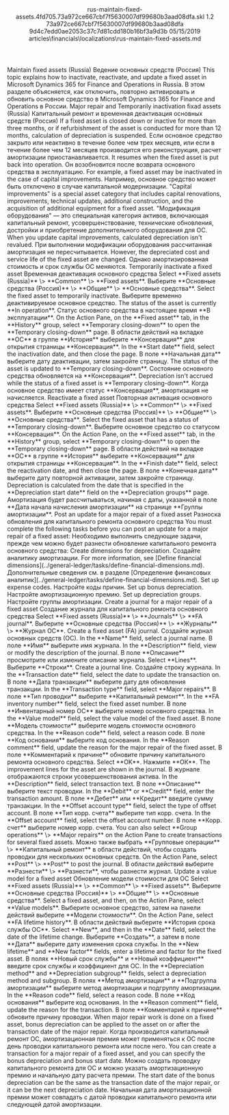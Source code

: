 <?xml version="1.0" encoding="UTF-8"?>
<xliff xmlns:logoport="urn:logoport:xliffeditor:xliff-extras:1.0" xmlns:tilt="urn:logoport:xliffeditor:tilt-non-translatables:1.0" xmlns:xsi="http://www.w3.org/2001/XMLSchema-instance" xmlns="urn:oasis:names:tc:xliff:document:1.2" xmlns:xliffext="urn:microsoft:content:schema:xliffextensions" version="1.2" xsi:schemaLocation="urn:oasis:names:tc:xliff:document:1.2 xliff-core-1.2-transitional.xsd">
  <file datatype="xml" source-language="en-US" original="rus-maintain-fixed-assets.md" target-language="ru-RU">
    <header>
      <tool tool-company="Microsoft" tool-version="1.0-7889195" tool-name="mdxliff" tool-id="mdxliff"/>
      <xliffext:skl_file_name>rus-maintain-fixed-assets.4fd705.73a972ce667cbf7f5630007df99680b3aad08dfa.skl</xliffext:skl_file_name>
      <xliffext:version>1.2</xliffext:version>
      <xliffext:ms.openlocfilehash>73a972ce667cbf7f5630007df99680b3aad08dfa</xliffext:ms.openlocfilehash>
      <xliffext:ms.sourcegitcommit>9d4c7edd0ae2053c37c7d81cdd180b16bf3a9d3b</xliffext:ms.sourcegitcommit>
      <xliffext:ms.lasthandoff>05/15/2019</xliffext:ms.lasthandoff>
      <xliffext:ms.openlocfilepath>articles\financials\localizations\rus-maintain-fixed-assets.md</xliffext:ms.openlocfilepath>
    </header>
    <body>
      <group extype="content" id="content">
        <trans-unit xml:space="preserve" translate="yes" id="101" restype="x-metadata">
          <source>Maintain fixed assets (Russia)</source>
        <target logoport:matchpercent="101" state="translated" state-qualifier="leveraged-tm">Ведение основных средств (Россия)</target></trans-unit>
        <trans-unit xml:space="preserve" translate="yes" id="102" restype="x-metadata">
          <source>This topic explains how to inactivate, reactivate, and update a fixed asset in Microsoft Dynamics 365 for Finance and Operations in Russia.</source>
        <target logoport:matchpercent="101" state="translated" state-qualifier="leveraged-tm">В этом разделе объясняется, как отключить, повторно активировать и обновить основное средство в Microsoft Dynamics 365 for Finance and Operations в России.</target></trans-unit>
        <trans-unit xml:space="preserve" translate="yes" id="103">
          <source>Major repair and Temporarily inactivation fixad assets (Russia)</source>
        <target logoport:matchpercent="101" state="translated" state-qualifier="leveraged-tm">Капитальный ремонт и временная деактивация основных средств (Россия)</target></trans-unit>
        <trans-unit xml:space="preserve" translate="yes" id="104">
          <source>If a fixed asset is closed down or inactive for more than three months, or if refurbishment of the asset is conducted for more than 12 months, calculation of depreciation is suspended.</source>
        <target logoport:matchpercent="101" state="translated" state-qualifier="leveraged-tm">Если основное средство закрыто или неактивно в течение более чем трех месяцев, или если в течение более чем 12 месяцев производится его реконструкция, расчет амортизации приостанавливается.</target></trans-unit>
        <trans-unit xml:space="preserve" translate="yes" id="105">
          <source>It resumes when the fixed asset is put back into operation.</source>
        <target logoport:matchpercent="101" state="translated" state-qualifier="leveraged-tm">Он возобновится после возврата основного средства в эксплуатацию.</target></trans-unit>
        <trans-unit xml:space="preserve" translate="yes" id="106">
          <source>For example, a fixed asset may be inactivated in the case of capital improvements.</source>
        <target logoport:matchpercent="101" state="translated" state-qualifier="leveraged-tm">Например, основное средство может быть отключено в случае капитальной модернизации.</target></trans-unit>
        <trans-unit xml:space="preserve" translate="yes" id="107">
          <source>"Capital improvements" is a special asset category that includes capital renovations, improvements, technical updates, additional construction, and the acquisition of additional equipment for a fixed asset.</source>
        <target logoport:matchpercent="101" state="translated" state-qualifier="leveraged-tm">"Модификация оборудования" — это специальная категория активов, включающая капитальный ремонт, усовершенствование, технические обновления, достройки и приобретение дополнительного оборудования для ОС.</target></trans-unit>
        <trans-unit xml:space="preserve" translate="yes" id="108">
          <source>When you update capital improvements, calculated depreciation isn't revalued.</source>
        <target logoport:matchpercent="101" state="translated" state-qualifier="leveraged-tm">При выполнении модификации оборудования рассчитанная амортизация не пересчитывается.</target></trans-unit>
        <trans-unit xml:space="preserve" translate="yes" id="109">
          <source>However, the depreciated cost and service life of the fixed asset are changed.</source>
        <target logoport:matchpercent="101" state="translated" state-qualifier="leveraged-tm">Однако амортизированная стоимость и срок службы ОС меняются.</target></trans-unit>
        <trans-unit xml:space="preserve" translate="yes" id="110">
          <source>Temporarily inactivate a fixed asset</source>
        <target logoport:matchpercent="101" state="translated" state-qualifier="leveraged-tm">Временная деактивация основного средства</target></trans-unit>
        <trans-unit xml:space="preserve" translate="yes" id="111">
          <source>Select <bpt id="p1">**</bpt>Fixed assets (Russia)<ept id="p1">**</ept> <ph id="ph1">\&gt;</ph> <bpt id="p2">**</bpt>Common<ept id="p2">**</ept> <ph id="ph2">\&gt;</ph> <bpt id="p3">**</bpt>Fixed assets<ept id="p3">**</ept>.</source>
        <target logoport:matchpercent="101" state="translated" state-qualifier="leveraged-tm">Выберите <bpt id="p1">**</bpt>Основные средства (Россия)<ept id="p1">**</ept> <ph id="ph1">\&gt;</ph> <bpt id="p2">**</bpt>Общие<ept id="p2">**</ept> <ph id="ph2">\&gt;</ph> <bpt id="p3">**</bpt>Основные средства<ept id="p3">**</ept>.</target></trans-unit>
        <trans-unit xml:space="preserve" translate="yes" id="112">
          <source>Select the fixed asset to temporarily inactivate.</source>
        <target logoport:matchpercent="101" state="translated" state-qualifier="leveraged-tm">Выберите временно деактивируемое основное средство.</target></trans-unit>
        <trans-unit xml:space="preserve" translate="yes" id="113">
          <source>The status of the asset is currently <bpt id="p1">**</bpt>In operation<ept id="p1">**</ept>.</source>
        <target logoport:matchpercent="101" state="translated" state-qualifier="leveraged-tm">Статус основного средства в настоящее время <bpt id="p1">**</bpt>В эксплуатации<ept id="p1">**</ept>.</target></trans-unit>
        <trans-unit xml:space="preserve" translate="yes" id="114">
          <source>On the Action Pane, on the <bpt id="p1">**</bpt>Fixed asset<ept id="p1">**</ept> tab, in the <bpt id="p2">**</bpt>History<ept id="p2">**</ept> group, select <bpt id="p3">**</bpt>Temporary closing-down<ept id="p3">**</ept> to open the <bpt id="p4">**</bpt>Temporary closing-down<ept id="p4">**</ept> page.</source>
        <target logoport:matchpercent="101" state="translated" state-qualifier="leveraged-tm">В области действий на вкладке <bpt id="p1">**</bpt>ОС<ept id="p1">**</ept> в группе <bpt id="p2">**</bpt>История<ept id="p2">**</ept> выберите <bpt id="p3">**</bpt>Консервация<ept id="p3">**</ept> для открытия страницы <bpt id="p4">**</bpt>Консервация<ept id="p4">**</ept>.</target></trans-unit>
        <trans-unit xml:space="preserve" translate="yes" id="115">
          <source>In the <bpt id="p1">**</bpt>Start date<ept id="p1">**</ept> field, select the inactivation date, and then close the page.</source>
        <target logoport:matchpercent="101" state="translated" state-qualifier="leveraged-tm">В поле <bpt id="p1">**</bpt>Начальная дата<ept id="p1">**</ept> выберите дату деактивации, затем закройте страницу.</target></trans-unit>
        <trans-unit xml:space="preserve" translate="yes" id="116">
          <source>The status of the asset is updated to <bpt id="p1">**</bpt>Temporary closing-down<ept id="p1">**</ept>.</source>
        <target logoport:matchpercent="101" state="translated" state-qualifier="leveraged-tm">Состояние основного средства обновляется на <bpt id="p1">**</bpt>Консервация<ept id="p1">**</ept>.</target></trans-unit>
        <trans-unit xml:space="preserve" translate="yes" id="117">
          <source>Depreciation isn't accrued while the status of a fixed asset is <bpt id="p1">**</bpt>Temporary closing-down<ept id="p1">**</ept>.</source>
        <target logoport:matchpercent="101" state="translated" state-qualifier="leveraged-tm">Когда основное средство имеет статус <bpt id="p1">**</bpt>Консервация<ept id="p1">**</ept>, амортизация не начисляется.</target></trans-unit>
        <trans-unit xml:space="preserve" translate="yes" id="118">
          <source>Reactivate a fixed asset</source>
        <target logoport:matchpercent="101" state="translated" state-qualifier="leveraged-tm">Повторная активация основного средства</target></trans-unit>
        <trans-unit xml:space="preserve" translate="yes" id="119">
          <source>Select <bpt id="p1">**</bpt>Fixed assets (Russia)<ept id="p1">**</ept> <ph id="ph1">\&gt;</ph> <bpt id="p2">**</bpt>Common<ept id="p2">**</ept> <ph id="ph2">\&gt;</ph> <bpt id="p3">**</bpt>Fixed assets<ept id="p3">**</ept>.</source>
        <target logoport:matchpercent="101" state="translated" state-qualifier="leveraged-tm">Выберите <bpt id="p1">**</bpt>Основные средства (Россия)<ept id="p1">**</ept> <ph id="ph1">\&gt;</ph> <bpt id="p2">**</bpt>Общие<ept id="p2">**</ept> <ph id="ph2">\&gt;</ph> <bpt id="p3">**</bpt>Основные средства<ept id="p3">**</ept>.</target></trans-unit>
        <trans-unit xml:space="preserve" translate="yes" id="120">
          <source>Select the fixed asset that has a status of <bpt id="p1">**</bpt>Temporary closing-down<ept id="p1">**</ept>.</source>
        <target logoport:matchpercent="101" state="translated" state-qualifier="leveraged-tm">Выберите основное средство со статусом <bpt id="p1">**</bpt>Консервация<ept id="p1">**</ept>.</target></trans-unit>
        <trans-unit xml:space="preserve" translate="yes" id="121">
          <source>On the Action Pane, on the <bpt id="p1">**</bpt>Fixed asset<ept id="p1">**</ept> tab, in the <bpt id="p2">**</bpt>History<ept id="p2">**</ept> group, select <bpt id="p3">**</bpt>Temporary closing-down<ept id="p3">**</ept> to open the <bpt id="p4">**</bpt>Temporary closing-down<ept id="p4">**</ept> page.</source>
        <target logoport:matchpercent="101" state="translated" state-qualifier="leveraged-tm">В области действий на вкладке <bpt id="p1">**</bpt>ОС<ept id="p1">**</ept> в группе <bpt id="p2">**</bpt>История<ept id="p2">**</ept> выберите <bpt id="p3">**</bpt>Консервация<ept id="p3">**</ept> для открытия страницы <bpt id="p4">**</bpt>Консервация<ept id="p4">**</ept>.</target></trans-unit>
        <trans-unit xml:space="preserve" translate="yes" id="122">
          <source>In the <bpt id="p1">**</bpt>Finish date<ept id="p1">**</ept> field, select the reactivation date, and then close the page.</source>
        <target logoport:matchpercent="101" state="translated" state-qualifier="leveraged-tm">В поле <bpt id="p1">**</bpt>Конечная дата<ept id="p1">**</ept> выберите дату повторной активации, затем закройте страницу.</target></trans-unit>
        <trans-unit xml:space="preserve" translate="yes" id="123">
          <source>Depreciation is calculated from the date that is specified in the <bpt id="p1">**</bpt>Depreciation start date<ept id="p1">**</ept> field on the <bpt id="p2">**</bpt>Depreciation groups<ept id="p2">**</ept> page.</source>
        <target logoport:matchpercent="101" state="translated" state-qualifier="leveraged-tm">Амортизация будет рассчитываться, начиная с даты, указанной в поле <bpt id="p1">**</bpt>Дата начала начисления амортизации<ept id="p1">**</ept> на странице <bpt id="p2">**</bpt>Группы амортизации<ept id="p2">**</ept>.</target></trans-unit>
        <trans-unit xml:space="preserve" translate="yes" id="124">
          <source>Post an update for a major repair of a fixed asset</source>
        <target logoport:matchpercent="101" state="translated" state-qualifier="leveraged-tm">Разноска обновления для капитального ремонта основного средства</target></trans-unit>
        <trans-unit xml:space="preserve" translate="yes" id="125">
          <source>You must complete the following tasks before you can post an update for a major repair of a fixed asset:</source>
        <target logoport:matchpercent="101" state="translated" state-qualifier="leveraged-tm">Необходимо выполнить следующие задачи, прежде чем можно будет разнести обновление капитального ремонта основного средства:</target></trans-unit>
        <trans-unit xml:space="preserve" translate="yes" id="126">
          <source>Create dimensions for depreciation.</source>
        <target logoport:matchpercent="101" state="translated" state-qualifier="leveraged-tm">Создайте аналитику амортизации.</target></trans-unit>
        <trans-unit xml:space="preserve" translate="yes" id="127">
          <source>For more information, see <bpt id="p1">[</bpt>Define financial dimensions<ept id="p1">](../general-ledger/tasks/define-financial-dimensions.md)</ept>.</source>
        <target logoport:matchpercent="101" state="translated" state-qualifier="leveraged-tm">Дополнительные сведения см. в разделе <bpt id="p1">[</bpt>Определение финансовых аналитик<ept id="p1">](../general-ledger/tasks/define-financial-dimensions.md)</ept>.</target></trans-unit>
        <trans-unit xml:space="preserve" translate="yes" id="128">
          <source>Set up expense codes.</source>
        <target logoport:matchpercent="101" state="translated" state-qualifier="leveraged-tm">Настройте коды причин.</target></trans-unit>
        <trans-unit xml:space="preserve" translate="yes" id="129">
          <source>Set up bonus depreciation.</source>
        <target logoport:matchpercent="101" state="translated" state-qualifier="leveraged-tm">Настройте амортизационную премию.</target></trans-unit>
        <trans-unit xml:space="preserve" translate="yes" id="130">
          <source>Set up depreciation groups.</source>
        <target logoport:matchpercent="101" state="translated" state-qualifier="leveraged-tm">Настройте группы амортизации.</target></trans-unit>
        <trans-unit xml:space="preserve" translate="yes" id="131">
          <source>Create a journal for a major repair of a fixed asset</source>
        <target logoport:matchpercent="101" state="translated" state-qualifier="leveraged-tm">Создание журнала для капитального ремонта основного средства</target></trans-unit>
        <trans-unit xml:space="preserve" translate="yes" id="132">
          <source>Select <bpt id="p1">**</bpt>Fixed assets (Russia)<ept id="p1">**</ept> <ph id="ph1">\&gt;</ph> <bpt id="p2">**</bpt>Journals<ept id="p2">**</ept> <ph id="ph2">\&gt;</ph> <bpt id="p3">**</bpt>FA journal<ept id="p3">**</ept>.</source>
        <target logoport:matchpercent="101" state="translated" state-qualifier="leveraged-tm">Выберите <bpt id="p1">**</bpt>Основные средства (Россия)<ept id="p1">**</ept> <ph id="ph1">\&gt;</ph> <bpt id="p2">**</bpt>Журналы<ept id="p2">**</ept> <ph id="ph2">\&gt;</ph> <bpt id="p3">**</bpt>Журнал ОС<ept id="p3">**</ept>.</target></trans-unit>
        <trans-unit xml:space="preserve" translate="yes" id="133">
          <source>Create a fixed asset (FA) journal.</source>
        <target logoport:matchpercent="101" state="translated" state-qualifier="leveraged-tm">Создайте журнал основных средств (ОС).</target></trans-unit>
        <trans-unit xml:space="preserve" translate="yes" id="134">
          <source>In the <bpt id="p1">**</bpt>Name<ept id="p1">**</ept> field, select a journal name.</source>
        <target logoport:matchpercent="101" state="translated" state-qualifier="leveraged-tm">В поле <bpt id="p1">**</bpt>Имя<ept id="p1">**</ept> выберите имя журнала.</target></trans-unit>
        <trans-unit xml:space="preserve" translate="yes" id="135">
          <source>In the <bpt id="p1">**</bpt>Description<ept id="p1">**</ept> field, view or modify the description of the journal.</source>
        <target logoport:matchpercent="101" state="translated" state-qualifier="leveraged-tm">В поле <bpt id="p1">**</bpt>Описание<ept id="p1">**</ept> просмотрите или измените описание журнала.</target></trans-unit>
        <trans-unit xml:space="preserve" translate="yes" id="136">
          <source>Select <bpt id="p1">**</bpt>Lines<ept id="p1">**</ept>.</source>
        <target logoport:matchpercent="101" state="translated" state-qualifier="leveraged-tm">Выберите <bpt id="p1">**</bpt>Строки<ept id="p1">**</ept>.</target></trans-unit>
        <trans-unit xml:space="preserve" translate="yes" id="137">
          <source>Create a journal line.</source>
        <target logoport:matchpercent="101" state="translated" state-qualifier="leveraged-tm">Создайте строку журнала.</target></trans-unit>
        <trans-unit xml:space="preserve" translate="yes" id="138">
          <source>In the <bpt id="p1">**</bpt>Transaction date<ept id="p1">**</ept> field, select the date to update the transaction on.</source>
        <target logoport:matchpercent="101" state="translated" state-qualifier="leveraged-tm">В поле <bpt id="p1">**</bpt>Дата транзакции<ept id="p1">**</ept> выберите дату для обновления транзакции.</target></trans-unit>
        <trans-unit xml:space="preserve" translate="yes" id="139">
          <source>In the <bpt id="p1">**</bpt>Transaction type<ept id="p1">**</ept> field, select <bpt id="p2">**</bpt>Major repairs<ept id="p2">**</ept>.</source>
        <target logoport:matchpercent="101" state="translated" state-qualifier="leveraged-tm">В поле <bpt id="p1">**</bpt>Тип проводки<ept id="p1">**</ept> выберите <bpt id="p2">**</bpt>Капитальный ремонт<ept id="p2">**</ept>.</target></trans-unit>
        <trans-unit xml:space="preserve" translate="yes" id="140">
          <source>In the <bpt id="p1">**</bpt>FA inventory number<ept id="p1">**</ept> field, select the fixed asset number.</source>
        <target logoport:matchpercent="101" state="translated" state-qualifier="leveraged-tm">В поле <bpt id="p1">**</bpt>Инвентарный номер ОС<ept id="p1">**</ept> выберите номер основного средства.</target></trans-unit>
        <trans-unit xml:space="preserve" translate="yes" id="141">
          <source>In the <bpt id="p1">**</bpt>Value model<ept id="p1">**</ept> field, select the value model of the fixed asset.</source>
        <target logoport:matchpercent="101" state="translated" state-qualifier="leveraged-tm">В поле <bpt id="p1">**</bpt>Модель стоимости<ept id="p1">**</ept> выберите модель стоимости основного средства.</target></trans-unit>
        <trans-unit xml:space="preserve" translate="yes" id="142">
          <source>In the <bpt id="p1">**</bpt>Reason code<ept id="p1">**</ept> field, select a reason code.</source>
        <target logoport:matchpercent="101" state="translated" state-qualifier="leveraged-tm">В поле <bpt id="p1">**</bpt>Код основания<ept id="p1">**</ept> выберите код основания.</target></trans-unit>
        <trans-unit xml:space="preserve" translate="yes" id="143">
          <source>In the <bpt id="p1">**</bpt>Reason comment<ept id="p1">**</ept> field, update the reason for the major repair of the fixed asset.</source>
        <target logoport:matchpercent="101" state="translated" state-qualifier="leveraged-tm">В поле <bpt id="p1">**</bpt>Комментарий к причине<ept id="p1">**</ept> обновите причину капитального ремонта основного средства.</target></trans-unit>
        <trans-unit xml:space="preserve" translate="yes" id="144">
          <source>Select <bpt id="p1">**</bpt>OK<ept id="p1">**</ept>.</source>
        <target logoport:matchpercent="101" state="translated" state-qualifier="leveraged-tm">Нажмите <bpt id="p1">**</bpt>ОК<ept id="p1">**</ept>.</target></trans-unit>
        <trans-unit xml:space="preserve" translate="yes" id="145">
          <source>The improvement lines for the asset are shown in the journal.</source>
        <target logoport:matchpercent="101" state="translated" state-qualifier="leveraged-tm">В журнале отображаются строки усовершенствования актива.</target></trans-unit>
        <trans-unit xml:space="preserve" translate="yes" id="146">
          <source>In the <bpt id="p1">**</bpt>Description<ept id="p1">**</ept> field, select transaction text.</source>
        <target logoport:matchpercent="101" state="translated" state-qualifier="leveraged-tm">В поле <bpt id="p1">**</bpt>Описание<ept id="p1">**</ept> выберите текст проводки.</target></trans-unit>
        <trans-unit xml:space="preserve" translate="yes" id="147">
          <source>In the <bpt id="p1">**</bpt>Debit<ept id="p1">**</ept> or <bpt id="p2">**</bpt>Credit<ept id="p2">**</ept> field, enter the transaction amount.</source>
        <target logoport:matchpercent="101" state="translated" state-qualifier="leveraged-tm">В поле <bpt id="p1">**</bpt>Дебет<ept id="p1">**</ept> или <bpt id="p2">**</bpt>Кредит<ept id="p2">**</ept> введите сумму транзакции.</target></trans-unit>
        <trans-unit xml:space="preserve" translate="yes" id="148">
          <source>In the <bpt id="p1">**</bpt>Offset account type<ept id="p1">**</ept> field, select the type of offset account.</source>
        <target logoport:matchpercent="101" state="translated" state-qualifier="leveraged-tm">В поле <bpt id="p1">**</bpt>Тип корр. счета<ept id="p1">**</ept> выберите тип корр. счета.</target></trans-unit>
        <trans-unit xml:space="preserve" translate="yes" id="149">
          <source>In the <bpt id="p1">**</bpt>Offset account<ept id="p1">**</ept> field, select the offset account number.</source>
        <target logoport:matchpercent="101" state="translated" state-qualifier="leveraged-tm">В поле <bpt id="p1">**</bpt>Корр. счет<ept id="p1">**</ept> выберите номер корр. счета.</target></trans-unit>
        <trans-unit xml:space="preserve" translate="yes" id="150">
          <source>You can also select <bpt id="p1">**</bpt>Group operations<ept id="p1">**</ept> <ph id="ph1">\&gt;</ph> <bpt id="p2">**</bpt>Major repairs<ept id="p2">**</ept> on the Action Pane to create transactions for several fixed assets.</source>
        <target logoport:matchpercent="101" state="translated" state-qualifier="leveraged-tm">Можно также выбрать <bpt id="p1">**</bpt>Групповые операции<ept id="p1">**</ept> <ph id="ph1">\&gt;</ph> <bpt id="p2">**</bpt>Капитальный ремонт<ept id="p2">**</ept> в области действий, чтобы создать проводки для нескольких основных средств.</target></trans-unit>
        <trans-unit xml:space="preserve" translate="yes" id="151">
          <source>On the Action Pane, select <bpt id="p1">**</bpt>Post<ept id="p1">**</ept> <ph id="ph1">\&gt;</ph> <bpt id="p2">**</bpt>Post<ept id="p2">**</ept> to post the journal.</source>
        <target logoport:matchpercent="101" state="translated" state-qualifier="leveraged-tm">В области действий выберите <bpt id="p1">**</bpt>Разнести<ept id="p1">**</ept> <ph id="ph1">\&gt;</ph> <bpt id="p2">**</bpt>Разнести<ept id="p2">**</ept>, чтобы разнести журнал.</target></trans-unit>
        <trans-unit xml:space="preserve" translate="yes" id="152">
          <source>Update a value model for a fixed asset</source>
        <target logoport:matchpercent="101" state="translated" state-qualifier="leveraged-tm">Обновление модели стоимости для ОС</target></trans-unit>
        <trans-unit xml:space="preserve" translate="yes" id="153">
          <source>Select <bpt id="p1">**</bpt>Fixed assets (Russia)<ept id="p1">**</ept> <ph id="ph1">\&gt;</ph> <bpt id="p2">**</bpt>Common<ept id="p2">**</ept> <ph id="ph2">\&gt;</ph> <bpt id="p3">**</bpt>Fixed assets<ept id="p3">**</ept>.</source>
        <target logoport:matchpercent="101" state="translated" state-qualifier="leveraged-tm">Выберите <bpt id="p1">**</bpt>Основные средства (Россия)<ept id="p1">**</ept> <ph id="ph1">\&gt;</ph> <bpt id="p2">**</bpt>Общие<ept id="p2">**</ept> <ph id="ph2">\&gt;</ph> <bpt id="p3">**</bpt>Основные средства<ept id="p3">**</ept>.</target></trans-unit>
        <trans-unit xml:space="preserve" translate="yes" id="154">
          <source>Select a fixed asset, and then, on the Action Pane, select <bpt id="p1">**</bpt>Value models<ept id="p1">**</ept>.</source>
        <target logoport:matchpercent="101" state="translated" state-qualifier="leveraged-tm">Выберите основное средство, затем на панели действий выберите <bpt id="p1">**</bpt>Модели стоимости<ept id="p1">**</ept>.</target></trans-unit>
        <trans-unit xml:space="preserve" translate="yes" id="155">
          <source>On the Action Pane, select <bpt id="p1">**</bpt>FA lifetime history<ept id="p1">**</ept>.</source>
        <target logoport:matchpercent="101" state="translated" state-qualifier="leveraged-tm">В области действий выберите <bpt id="p1">**</bpt>История срока службы ОС<ept id="p1">**</ept>.</target></trans-unit>
        <trans-unit xml:space="preserve" translate="yes" id="156">
          <source>Select <bpt id="p1">**</bpt>New<ept id="p1">**</ept>, and then in the <bpt id="p2">**</bpt>Date<ept id="p2">**</ept> field, select the date of the lifetime change.</source>
        <target logoport:matchpercent="101" state="translated" state-qualifier="leveraged-tm">Выберите <bpt id="p1">**</bpt>Создать<ept id="p1">**</ept>, а затем в поле <bpt id="p2">**</bpt>Дата<ept id="p2">**</ept> выберите дату изменения срока службы.</target></trans-unit>
        <trans-unit xml:space="preserve" translate="yes" id="157">
          <source>In the <bpt id="p1">**</bpt>New lifetime<ept id="p1">**</ept> and <bpt id="p2">**</bpt>New factor<ept id="p2">**</ept> fields, enter a lifetime and factor for the fixed asset.</source>
        <target logoport:matchpercent="101" state="translated" state-qualifier="leveraged-tm">В полях <bpt id="p1">**</bpt>Новый срок службы<ept id="p1">**</ept> и <bpt id="p2">**</bpt>Новый коэффициент<ept id="p2">**</ept> введите срок службы и коэффициент для ОС.</target></trans-unit>
        <trans-unit xml:space="preserve" translate="yes" id="158">
          <source>In the <bpt id="p1">**</bpt>Depreciation method<ept id="p1">**</ept> and <bpt id="p2">**</bpt>Depreciation subgroup<ept id="p2">**</ept> fields, select a depreciation method and subgroup.</source>
        <target logoport:matchpercent="101" state="translated" state-qualifier="leveraged-tm">В полях <bpt id="p1">**</bpt>Метод амортизации<ept id="p1">**</ept> и <bpt id="p2">**</bpt>Подгруппа амортизации<ept id="p2">**</ept> выберите метод амортизации и подгруппу амортизации.</target></trans-unit>
        <trans-unit xml:space="preserve" translate="yes" id="159">
          <source>In the <bpt id="p1">**</bpt>Reason code<ept id="p1">**</ept> field, select a reason code.</source>
        <target logoport:matchpercent="101" state="translated" state-qualifier="leveraged-tm">В поле <bpt id="p1">**</bpt>Код основания<ept id="p1">**</ept> выберите код основания.</target></trans-unit>
        <trans-unit xml:space="preserve" translate="yes" id="160">
          <source>In the <bpt id="p1">**</bpt>Reason comment<ept id="p1">**</ept> field, update the reason for the transaction.</source>
        <target logoport:matchpercent="101" state="translated" state-qualifier="leveraged-tm">В поле <bpt id="p1">**</bpt>Комментарий к причине<ept id="p1">**</ept> обновите причину проводки.</target></trans-unit>
        <trans-unit xml:space="preserve" translate="yes" id="161">
          <source>When major repair work is done on a fixed asset, bonus depreciation can be applied to the asset on or after the transaction date of the major repair.</source>
        <target logoport:matchpercent="101" state="translated" state-qualifier="leveraged-tm">Когда производится капитальный ремонт ОС, амортизационная премия может применяться к ОС после день проводки капитального ремонта или после него.</target></trans-unit>
        <trans-unit xml:space="preserve" translate="yes" id="162">
          <source>You can create a transaction for a major repair of a fixed asset, and you can specify the bonus depreciation and bonus start date.</source>
        <target logoport:matchpercent="101" state="translated" state-qualifier="leveraged-tm">Можно создать проводку капитального ремонта для ОС и можно указать амортизационную премию и начальную дату расчета премии.</target></trans-unit>
        <trans-unit xml:space="preserve" translate="yes" id="163">
          <source>The start date of the bonus depreciation can be the same as the transaction date of the major repair, or it can be the next depreciation date.</source>
        <target logoport:matchpercent="101" state="translated" state-qualifier="leveraged-tm">Начальная дата амортизационной премии может совпадать с датой проводки капитального ремонта или следующей датой амортизации.</target></trans-unit>
      </group>
    </body>
  </file>
</xliff>